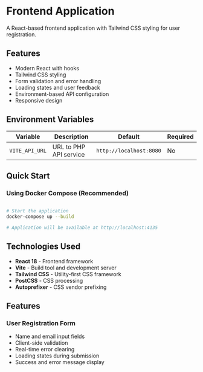 # Frontend Application

A React-based frontend application with Tailwind CSS styling for user registration.

## Features

- Modern React with hooks
- Tailwind CSS styling
- Form validation and error handling
- Loading states and user feedback
- Environment-based API configuration
- Responsive design

## Environment Variables

| Variable | Description | Default | Required |
|----------|-------------|---------|----------|
| `VITE_API_URL` | URL to PHP API service | `http://localhost:8080` | No |

## Quick Start

### Using Docker Compose (Recommended)

```bash

# Start the application
docker-compose up --build

# Application will be available at http://localhost:4135
```


## Technologies Used

- **React 18** - Frontend framework
- **Vite** - Build tool and development server
- **Tailwind CSS** - Utility-first CSS framework
- **PostCSS** - CSS processing
- **Autoprefixer** - CSS vendor prefixing

## Features

### User Registration Form
- Name and email input fields
- Client-side validation
- Real-time error clearing
- Loading states during submission
- Success and error message display
